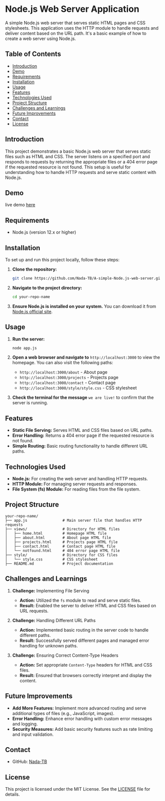 # Node.js Web Server Application

A simple Node.js web server that serves static HTML pages and CSS stylesheets. This application uses the HTTP module to handle requests and deliver content based on the URL path. It's a basic example of how to create a web server using Node.js.

## Table of Contents

- [Introduction](#introduction)
- [Demo](#demo)
- [Requirements](#requirements)
- [Installation](#installation)
- [Usage](#usage)
- [Features](#features)
- [Technologies Used](#technologies-used)
- [Project Structure](#project-structure)
- [Challenges and Learnings](#challenges-and-learnings)
- [Future Improvements](#future-improvements)
- [Contact](#contact)
- [License](#license)

## Introduction

This project demonstrates a basic Node.js web server that serves static files such as HTML and CSS. The server listens on a specified port and responds to requests by returning the appropriate files or a 404 error page if the requested resource is not found. This setup is useful for understanding how to handle HTTP requests and serve static content with Node.js.

## Demo

live demo [here](https://nodejs-web-server-application.glitch.me/)

## Requirements

- Node.js (version 12.x or higher)

## Installation

To set up and run this project locally, follow these steps:

1. **Clone the repository:**

    ```bash
    git clone https://github.com/Nada-TB/A-simple-Node.js-web-server.git
    ```

2. **Navigate to the project directory:**

    ```bash
    cd your-repo-name
    ```

3. **Ensure Node.js is installed on your system.** You can download it from [Node.js official site](https://nodejs.org/).

## Usage

1. **Run the server:**

    ```bash
    node app.js
    ```

2. **Open a web browser and navigate to** `http://localhost:3000` to view the homepage. You can also visit the following paths:

    - `http://localhost:3000/about` - About page
    - `http://localhost:3000/projects` - Projects page
    - `http://localhost:3000/contact` - Contact page
    - `http://localhost:3000/style/style.css` - CSS stylesheet

3. **Check the terminal for the message** `we are live!` to confirm that the server is running.

## Features

- **Static File Serving:** Serves HTML and CSS files based on URL paths.
- **Error Handling:** Returns a 404 error page if the requested resource is not found.
- **Simple Routing:** Basic routing functionality to handle different URL paths.

## Technologies Used

- **Node.js:** For creating the web server and handling HTTP requests.
- **HTTP Module:** For managing server requests and responses.
- **File System (fs) Module:** For reading files from the file system.

## Project Structure

```plaintext
your-repo-name/
├── app.js                # Main server file that handles HTTP requests
├── views/                # Directory for HTML files
│   ├── home.html         # Homepage HTML file
│   ├── about.html        # About page HTML file
│   ├── projects.html     # Projects page HTML file
│   ├── contact.html      # Contact page HTML file
│   └── notfound.html     # 404 error page HTML file
├── style/                # Directory for CSS files
│   └── style.css         # CSS stylesheet
├── README.md             # Project documentation
```

## Challenges and Learnings

1. **Challenge:** Implementing File Serving
   - **Action:** Utilized the `fs` module to read and serve static files.
   - **Result:** Enabled the server to deliver HTML and CSS files based on URL requests.

2. **Challenge:** Handling Different URL Paths
   - **Action:** Implemented basic routing in the server code to handle different paths.
   - **Result:** Successfully served different pages and managed error handling for unknown paths.

3. **Challenge:** Ensuring Correct Content-Type Headers
   - **Action:** Set appropriate `Content-Type` headers for HTML and CSS files.
   - **Result:** Ensured that browsers correctly interpret and display the content.

## Future Improvements

- **Add More Features:** Implement more advanced routing and serve additional types of files (e.g., JavaScript, images).
- **Error Handling:** Enhance error handling with custom error messages and logging.
- **Security Measures:** Add basic security features such as rate limiting and input validation.

## Contact

- GitHub: [Nada-TB](https://github.com/Nada-TB)

## License

This project is licensed under the MIT License. See the [LICENSE](LICENSE) file for details.
